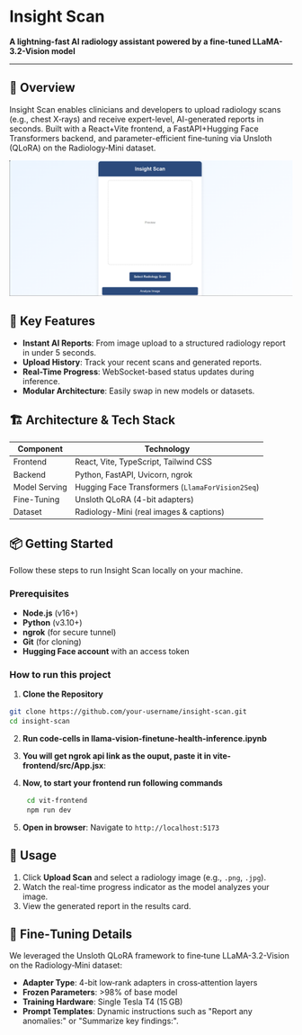 # Insight Scan

**A lightning-fast AI radiology assistant powered by a fine-tuned LLaMA-3.2-Vision model**

---

## 🚀 Overview

Insight Scan enables clinicians and developers to upload radiology scans (e.g., chest X‑rays) and receive expert-level, AI-generated reports in seconds. Built with a React+Vite frontend, a FastAPI+Hugging Face Transformers backend, and parameter-efficient fine‑tuning via Unsloth (QLoRA) on the Radiology‑Mini dataset.

![Insight Scan Screenshot](./assets/insight-scan-demo.png)

## 🔑 Key Features

- **Instant AI Reports**: From image upload to a structured radiology report in under 5 seconds.
- **Upload History**: Track your recent scans and generated reports.
- **Real-Time Progress**: WebSocket-based status updates during inference.
- **Modular Architecture**: Easily swap in new models or datasets.

## 🏗️ Architecture & Tech Stack

| Component     | Technology                              |
| ------------- | ---------------------------------------- |
| Frontend      | React, Vite, TypeScript, Tailwind CSS    |
| Backend       | Python, FastAPI, Uvicorn, ngrok         |
| Model Serving | Hugging Face Transformers (`LlamaForVision2Seq`) |
| Fine-Tuning   | Unsloth QLoRA (4-bit adapters)          |
| Dataset       | Radiology-Mini (real images & captions) |


## 📦 Getting Started

Follow these steps to run Insight Scan locally on your machine.

### Prerequisites

- **Node.js** (v16+)
- **Python** (v3.10+)
- **ngrok** (for secure tunnel)
- **Git** (for cloning)
- **Hugging Face account** with an access token

### How to run this project

1. **Clone the Repository**

```bash
git clone https://github.com/your-username/insight-scan.git
cd insight-scan
```

2. **Run code-cells in llama-vision-finetune-health-inference.ipynb**

3. **You will get ngrok api link as the ouput, paste it in vite-frontend/src/App.jsx**:

4. **Now, to start your frontend run following commands**
   ```bash
    cd vit-frontend
    npm run dev
   ```
   
5. **Open in browser**: Navigate to `http://localhost:5173`

## 📝 Usage

1. Click **Upload Scan** and select a radiology image (e.g., `.png`, `.jpg`).
2. Watch the real-time progress indicator as the model analyzes your image.
3. View the generated report in the results card.

## 🚧 Fine‑Tuning Details

We leveraged the Unsloth QLoRA framework to fine‑tune LLaMA-3.2-Vision on the Radiology‑Mini dataset:

- **Adapter Type**: 4-bit low‑rank adapters in cross‑attention layers
- **Frozen Parameters**: >98% of base model
- **Training Hardware**: Single Tesla T4 (15 GB)
- **Prompt Templates**: Dynamic instructions such as "Report any anomalies:" or "Summarize key findings:".
